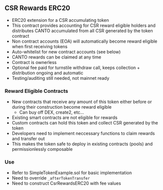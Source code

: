 ## CSR Rewards ERC20

- ERC20 extension for a CSR accumulating token
- This contract provides accounting for CSR reward eligible holders and distributes CANTO accumulated from all CSR generated by the token contract
- Non contract accounts (EOA) will automatically become reward eligible when first receiving tokens
- Auto-whitelist for new contract accounts (see below) 
- CANTO rewards can be claimed at any time
- Contract is ownerless
- Optional fee paid for turnstile withdraw call, keeps collection + distribution ongoing and automatic
- Testing/auditing still needed, not mainnet ready

### Reward Eligible Contracts
- New contracts that receive any amount of this token either before or during their construction become reward eligible
    - Can buy off DEX, create2, etc...
- Existing smart contracts are not eligible for rewards
- Custom contracts can hold this token and collect CSR generated by the token
- Developers need to implement neccessary functions to claim rewards and transfer out
- This makes the token safe to deploy in existing contracts (pools) and permissionlessly composable

### Use
- Refer to SimpleTokenExample.sol for basic implementation
- Need to override `_afterTokenTransfer`
- Need to construct CsrRewardsERC20 with fee values
